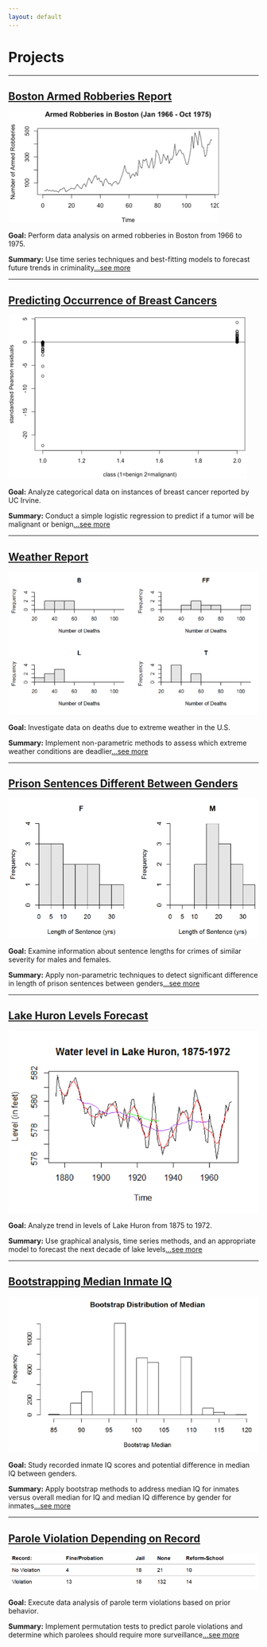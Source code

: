 ```yaml
---
layout: default
---
```

# Projects

* * * 

## [Boston Armed Robberies Report](./bostonarmedrobberies.html)

![Branching](/assets/img/BARP_1.png)

**Goal:** Perform data analysis on armed robberies in Boston from 1966 to 1975.

**Summary:** Use time series techniques and best-fitting models to forecast future trends in criminality[...see more](./bostonarmedrobberies.html)

* * *

## [Predicting Occurrence of Breast Cancers](./predictbreastcancers.html)

![Branching](/assets/img/POBC_5.png)

**Goal:** Analyze categorical data on instances of breast cancer reported by UC Irvine.

**Summary:** Conduct a simple logistic regression to predict if a tumor will be malignant or benign[...see more](./predictbreastcancers.html)

* * *

## [Weather Report](./weatherreport.html)

![Branching](/assets/img/WR_1.png)

**Goal:** Investigate data on deaths due to extreme weather in the U.S.

**Summary:** Implement non-parametric methods to assess which extreme weather conditions are deadlier[...see more](./weatherreport.html)

* * *

## [Prison Sentences Different Between Genders](./prisonreport.html)

![Branching](/assets/img/PR_1.png)

**Goal:** Examine information about sentence lengths for crimes of similar severity for males and females.

**Summary:** Apply non-parametric techniques to detect significant difference in length of prison sentences between genders[...see more](./prisonreport.html)

* * *

## [Lake Huron Levels Forecast](./LakeHuron.html)

![Branching](/assets/img/LH_2.png)

**Goal:** Analyze trend in levels of Lake Huron from 1875 to 1972.

**Summary:** Use graphical analysis, time series methods, and an appropriate model to forecast the next decade of lake levels[...see more](./LakeHuron.html)

* * *

## [Bootstrapping Median Inmate IQ](./jailreport.html)

![Branching](/assets/img/BMII_5.png)

**Goal:** Study recorded inmate IQ scores and potential difference in median IQ between genders.

**Summary:** Apply bootstrap methods to address median IQ for inmates versus overall median for IQ and median IQ difference by gender for inmates[...see more](./jailreport.html)

* * *

## [Parole Violation Depending on Record](./parolereport.html)

![Branching](/assets/img/PV_1.png)

**Goal:** Execute data analysis of parole term violations based on prior behavior.

**Summary:** Implement permutation tests to predict parole violations and determine which parolees should require more surveillance[...see more](./parolereport.html)
